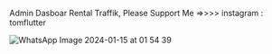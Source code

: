 Admin Dasboar Rental Traffik, Please Support Me =>>>> instagram : tomflutter

![WhatsApp Image 2024-01-15 at 01 54 39](https://github.com/tomflutter/admin_app/assets/116769915/44625d30-7de6-4fde-bc67-f78efa62d7b5)
